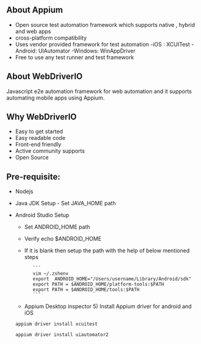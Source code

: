 ## About Appium

- Open source test automation framework which supports native , hybrid and web apps
- cross-platform compatibility
- Uses vendor provided framework for test automation
  -iOS : XCUITest
  -Android: UIAutomator
  -Windows: WinAppDriver
- Free to use any test runner and test framework

## About WebDriverIO

Javascript e2e automation framework for web automation and it supports automating mobile apps using Appium.

## Why WebDriverIO

- Easy to get started
- Easy readable code
- Front-end friendly
- Active community supports
- Open Source

## Pre-requisite:

- Nodejs
- Java JDK Setup - Set JAVA_HOME path
- Android Studio Setup

  - Set ANDROID_HOME path
  - Verify echo $ANDROID_HOME
  - If it is blank then setup the path with the help of below mentioned steps

           ```
           vim ~/.zshenv
           export  ANDROID_HOME="/Users/username/Library/Android/sdk"
           export PATH = $ANDROID_HOME/platform-tools:$PATH
           export PATH = $ANDROID_HOME/tools:$PATH
           ```

  - Appium Desktop inspector 5) Install Appium driver for android and iOS

  `appium driver install xcuitest`

  `appium driver install uiautomator2`

